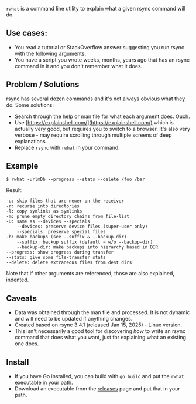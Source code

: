 `rwhat` is a command line utility to explain what a given rsync command will do.

## Use cases:

- You read a tutorial or StackOverflow answer suggesting you run rsync with the following arguments.
- You have a script you wrote weeks, months, years ago that has an rsync command in it and you don't remember what it does.

## Problem / Solutions
rsync has several dozen commands and it's not always obvious what they do. Some solutions:

- Search through the help or man file for what each argument does. Ouch.
- Use [https://explainshell.com/](https://explainshell.com/) which is actually very good, but requires you to switch to a browser. It's also very verbose - may require scrolling through multiple screens of deep explanations.
- Replace `rsync` with `rwhat` in your command.

## Example

```
$ rwhat -urlmDb --progress --stats --delete /foo /bar
```

Result:

```
-u: skip files that are newer on the receiver
-r: recurse into directories
-l: copy symlinks as symlinks
-m: prune empty directory chains from file-list
-D: same as --devices --specials
    --devices: preserve device files (super-user only)
    --specials: preserve special files
-b: make backups (see --suffix & --backup-dir)
    --suffix: backup suffix (default ~ w/o --backup-dir)
    --backup-dir: make backups into hierarchy based in DIR
--progress: show progress during transfer
--stats: give some file-transfer stats
--delete: delete extraneous files from dest dirs
```

Note that if other arguments are referenced, those are also explained, indented.

## Caveats

- Data was obtained through the man file and processed. It is not dynamic and will need to be updated if anything changes.
- Created based on rsync 3.4.1 (released Jan 15, 2025) - Linux version.
- This isn't necessarily a good tool for discovering *how* to write an rsync command that does what you want, just for explaining what an existing one does.

## Install
- If you have Go installed, you can build with `go build` and put the `rwhat` executable in your path.
- Download an executable from the [releases](https://github.com/bit101/rwhat/releases) page and put that in your path.



